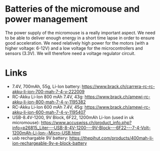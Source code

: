 # Batteries of the micromouse and power management

The power supply of the micromouse is a really important aspect. We need to be able to deliver enough energy in a short time lapse in order to ensure good acceleration. We need relatively high power for the motors (with a higher voltage: 6-12V) and a low voltage for the microcontrollers and sensors (3.3V). We will therefore need a voltage regulator circuit.

# Links

- 7.4V, 700mAh, 55g, Li-Ion battery: https://www.brack.ch/carrera-rc-rc-akku-li-ion-700-mah-7-4-v-222009
- RC-Akku Li-Ion 800 mAh 7.4V, 43g: https://www.brack.ch/amewi-rc-akku-li-ion-800-mah-7-4-v-1195382
- RC-Akku Li-Ion 600 mAh 7.4V, 45g: https://www.brack.ch/amewi-rc-akku-li-ion-600-mah-7-4-v-1195407
- USB-8.4V-1200, 9V Block, 6F22, 1200mAh Li-Ion (used in uk micromouse): https://www.accuswiss.ch/product_info.php?info=p26815_Liter---USB-8-4V-1200---9V-Block---6F22---7-4-Volt-1200mAh-Li-Ion--Micro-USB.html
- usb rechargable 9V battery: https://thepihut.com/products/400mah-li-ion-rechargeable-9v-e-block-battery
